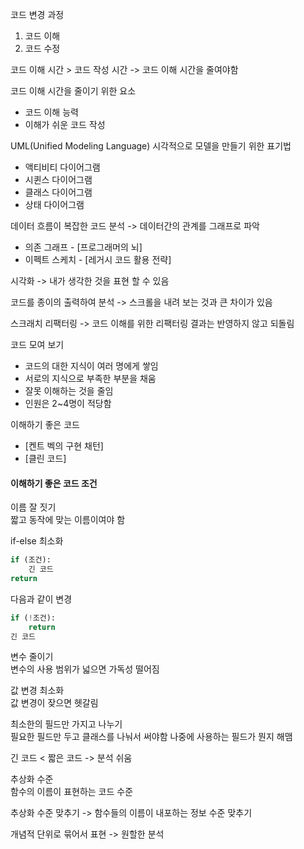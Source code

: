 코드 변경 과정
1. 코드 이해
2. 코드 수정

코드 이해 시간 > 코드 작성 시간 -> 코드 이해 시간을 줄여야함

코드 이해 시간을 줄이기 위한 요소
- 코드 이해 능력
- 이해가 쉬운 코드 작성

UML(Unified Modeling Language)
시각적으로 모델을 만들기 위한 표기법
- 액티비티 다이어그램
- 시퀸스 다이어그램
- 클래스 다이어그램
- 상태 다이어그램

데이터 흐름이 복잡한 코드 분석 -> 데이터간의 관계를 그래프로 파악
- 의존 그래프 - [프로그래머의 뇌]
- 이펙트 스케치 - [레거시 코드 활용 전략]

시각화 -> 내가 생각한 것을 표현 할 수 있음

코드를 종이의 출력하여 분석 -> 스크롤을 내려 보는 것과 큰 차이가 있음

스크래치 리팩터링 -> 코드 이해를 위한 리팩터링 결과는 반영하지 않고 되돌림

코드 모여 보기
- 코드의 대한 지식이 여러 명에게 쌓임
- 서로의 지식으로 부족한 부분을 채움
- 잘못 이해하는 것을 줄임
- 인원은 2~4명이 적당함

이해하기 좋은 코드
- [켄트 벡의 구현 채턴]
- [클린 코드]


#### 이해하기 좋은 코드 조건
이름 잘 짓기<br>
짧고 동작에 맞는 이름이여야 함

if-else 최소화
```py
if (조건):
    긴 코드
return
```
다음과 같이 변경
```py
if (!조건):
    return
긴 코드
```

변수 줄이기<br>
변수의 사용 범위가 넓으면 가독성 떨어짐

값 변경 최소화<br>
값 변경이 잦으면 헷갈림

최소한의 필드만 가지고 나누기<br>
필요한 필드만 두고 클래스를 나눠서 써야함 나중에 사용하는 필드가 뭔지 해맴

긴 코드 < 짧은 코드 -> 분석 쉬움

추상화 수준<br>
함수의 이름이 표현하는 코드 수준

추상화 수준 맞추기 -> 함수들의 이름이 내포하는 정보 수준 맞추기

개념적 단위로 묶어서 표현 -> 원할한 분석